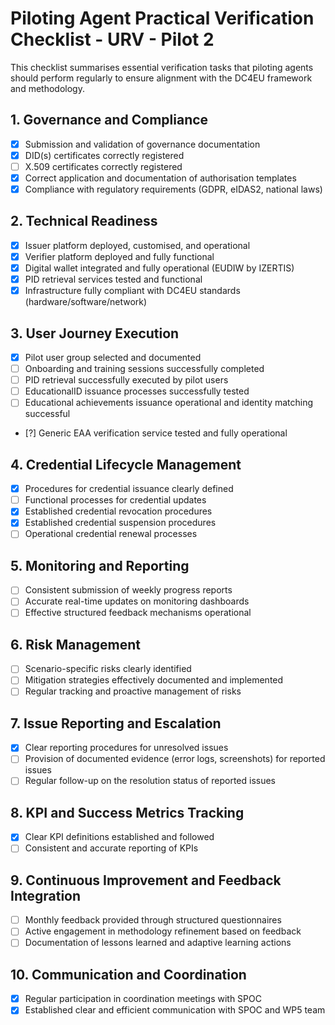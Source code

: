 # Piloting Agent Practical Verification Checklist - URV - Pilot 2

This checklist summarises essential verification tasks that piloting agents should perform regularly to ensure alignment with the DC4EU framework and methodology.

## 1. Governance and Compliance
- [X] Submission and validation of governance documentation
- [X] DID(s) certificates correctly registered
- [ ] X.509 certificates correctly registered
- [X] Correct application and documentation of authorisation templates
- [X] Compliance with regulatory requirements (GDPR, eIDAS2, national laws)

## 2. Technical Readiness
- [X] Issuer platform deployed, customised, and operational
- [X] Verifier platform deployed and fully functional
- [X] Digital wallet integrated and fully operational (EUDIW by IZERTIS)
- [X] PID retrieval services tested and functional
- [X] Infrastructure fully compliant with DC4EU standards (hardware/software/network)

## 3. User Journey Execution
- [X] Pilot user group selected and documented
- [ ] Onboarding and training sessions successfully completed
- [ ] PID retrieval successfully executed by pilot users
- [ ] EducationalID issuance processes successfully tested
- [ ] Educational achievements issuance operational and identity matching successful
- [?] Generic EAA verification service tested and fully operational

## 4. Credential Lifecycle Management
- [X] Procedures for credential issuance clearly defined
- [ ] Functional processes for credential updates
- [X] Established credential revocation procedures
- [X] Established credential suspension procedures
- [ ] Operational credential renewal processes

## 5. Monitoring and Reporting
- [ ] Consistent submission of weekly progress reports
- [ ] Accurate real-time updates on monitoring dashboards
- [ ] Effective structured feedback mechanisms operational

## 6. Risk Management
- [ ] Scenario-specific risks clearly identified
- [ ] Mitigation strategies effectively documented and implemented
- [ ] Regular tracking and proactive management of risks

## 7. Issue Reporting and Escalation
- [X] Clear reporting procedures for unresolved issues
- [ ] Provision of documented evidence (error logs, screenshots) for reported issues
- [ ] Regular follow-up on the resolution status of reported issues

## 8. KPI and Success Metrics Tracking
- [X] Clear KPI definitions established and followed
- [ ] Consistent and accurate reporting of KPIs

## 9. Continuous Improvement and Feedback Integration
- [ ] Monthly feedback provided through structured questionnaires
- [ ] Active engagement in methodology refinement based on feedback
- [ ] Documentation of lessons learned and adaptive learning actions

## 10. Communication and Coordination
- [X] Regular participation in coordination meetings with SPOC
- [X] Established clear and efficient communication with SPOC and WP5 team